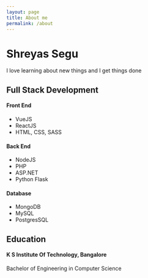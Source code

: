 ```yaml
---
layout: page
title: About me
permalink: /about
---
```


<body class="">
  <div class="h-50 d-flex align-items-center">
    <div class="container">
      <div class="row">
        <div class="mx-auto text-center col-md-6">
          <h1 class="display-3">Shreyas Segu</h1>
          <p class="lead">I love learning about new things and I get things done </p>
        </div>
      </div>
    </div>
  </div>
  <div class="py-5">
    <div class="container">
      <div class="row mb-1">
        <div class="text-center mx-auto p-4 col-lg-6 col-md-10">
          <h2 class="display-4">Full Stack Development</h2>
        </div>
      </div>
      <div class="row">
        <div class="col-md-12">
          <div class="row">
            <div class="col-md-4">
              <div class="p-4 col-lg-12">
                <h4 class="mb-3">Front End</h4>
                <ul class="">
                  <li class="my-1">VueJS</li>
                  <li class="my-1">ReactJS</li>
                  <li class="my-1">HTML, CSS, SASS</li>
                </ul>
              </div>
            </div>
            <div class="col-md-4">
              <div class="col-md-12">
                <div class="p-4 col-lg-12">
                  <h4 class="mb-3">Back End</h4>
                  <ul class="">
                    <li class="my-1">NodeJS</li>
                    <li class="my-1">PHP</li>
                    <li class="my-1">ASP.NET<br></li>
                    <li>Python Flask</li>
                  </ul>
                </div>
              </div>
            </div>
            <div class="col-md-4">
              <div class="col-md-12">
                <div class="p-4 col-lg-12">
                  <h4 class="mb-3">Database</h4>
                  <ul class="">
                    <li class="my-1">MongoDB</li>
                    <li class="my-1">MySQL</li>
                    <li class="my-1">PostgresSQL</li>
                  </ul>
                </div>
              </div>
            </div>
          </div>
        </div>
      </div>
    </div>
  </div>
  <div class="py-5">
    <div class="container">
      <div class="row mb-1">
        <div class="text-center mx-auto p-4 col-lg-6 col-md-10">
          <h2 class="display-4">Education</h2>
        </div>
      </div>
      <div class="row">
        <div class="col-md-12">
          <div class="row">
            <div class="col-md-12">
              <div class="p-4 col-lg-12">
                <h4 class="mb-3">K S Institute Of Technology, ​Bangalore</h4>
                <div class="row">
                  <div class="col-md-12">
                    <p class="lead">Bachelor of Engineering in Computer Science</p>
                  </div>
                </div>
              </div>
            </div>
          </div>
        </div>
      </div>
    </div>
  </div>
</body>